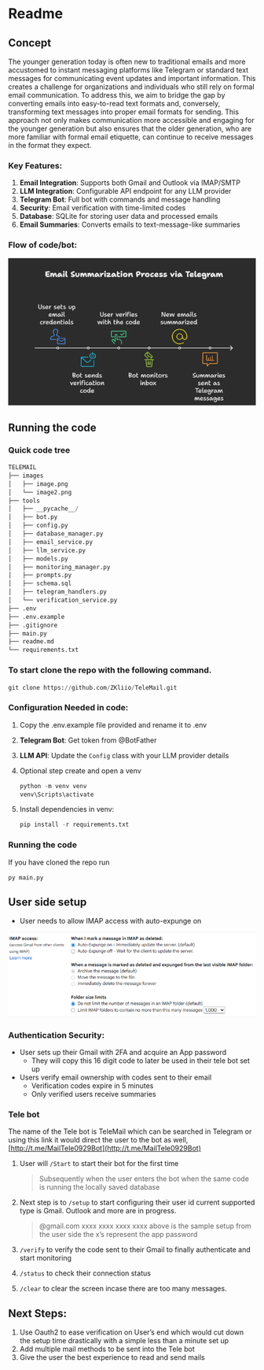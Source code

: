 # Readme

## Concept

The younger generation today is often new to traditional emails and more accustomed to instant messaging platforms like Telegram or standard text messages for communicating event updates and important information. This creates a challenge for organizations and individuals who still rely on formal email communication. To address this, we aim to bridge the gap by converting emails into easy-to-read text formats and, conversely, transforming text messages into proper email formats for sending. This approach not only makes communication more accessible and engaging for the younger generation but also ensures that the older generation, who are more familiar with formal email etiquette, can continue to receive messages in the format they expect.

### Key Features:

1. **Email Integration**: Supports both Gmail and Outlook via IMAP/SMTP
2. **LLM Integration**: Configurable API endpoint for any LLM provider
3. **Telegram Bot**: Full bot with commands and message handling
4. **Security**: Email verification with time-limited codes
5. **Database**: SQLite for storing user data and processed emails
6. **Email Summaries**: Converts emails to text-message-like summaries

### Flow of code/bot:

<p align="left">
      <img src="images/image2.png" alt="Flowchart" width="600">
    </p>

## Running the code

### Quick code tree

```python
TELEMAIL
├── images
│   ├── image.png
│   └── image2.png
├── tools
│   ├── __pycache__/
│   ├── bot.py
│   ├── config.py
│   ├── database_manager.py
│   ├── email_service.py
│   ├── llm_service.py
│   ├── models.py
│   ├── monitoring_manager.py
│   ├── prompts.py
│   ├── schema.sql
│   ├── telegram_handlers.py
│   └── verification_service.py
├── .env
├── .env.example
├── .gitignore
├── main.py
├── readme.md
└── requirements.txt
```

### To start clone the repo with the following command.

```python
git clone https://github.com/ZKliio/TeleMail.git
```

### Configuration Needed in code:

1. Copy the .env.example file provided and rename it to .env 
2. **Telegram Bot**: Get token from @BotFather
3. **LLM API**: Update the `Config` class with your LLM provider details
4. Optional step create and open a venv
	
	```python
	python -m venv venv
	venv\Scripts\activate
	```
	
5. Install dependencies in venv: 
	
	```python
	pip install -r requirements.txt
	```
	

### Running the code

If you have cloned the repo run

```python
py main.py
```

## User side setup
- User needs to allow IMAP access with auto-expunge on
<p align="left">
      <img src="images/image.png" alt="Imap image" width="600">
    </p>

### Authentication Security:
- User sets up their Gmail with 2FA and acquire an App password
	- They will copy this 16 digit code to later be used in their tele bot set up
- Users verify email ownership with codes sent to their email
	- Verification codes expire in 5 minutes
	- Only verified users receive summaries

### Tele bot

The name of the Tele bot is TeleMail which can be searched in Telegram or using this link it would direct the user to the bot as well, [http://t.me/MailTele0929Bot](http://t.me/MailTele0929Bot) 

1. User will `/Start` to start their bot for the first time 
	
	> Subsequently when the user enters the bot when the same code is running the locally saved database
	> 
2. Next step is to `/setup` to start configuring their user id current supported type is Gmail. Outlook and more are in progress.
	
	> @gmail.com xxxx xxxx xxxx xxxx 
	above is the sample setup from the user side the x’s represent the app password
	> 
3. `/verify` to verify the code sent to their Gmail to finally authenticate and start monitoring
4. `/status` to check their connection status
5. `/clear` to clear the screen incase there are too many messages.

## Next Steps:

1. Use Oauth2 to ease verification on User’s end which would cut down the setup time drastically with a simple less than a minute set up
2. Add multiple mail methods to be sent into the Tele bot
3. Give the user the best experience to read and send mails
